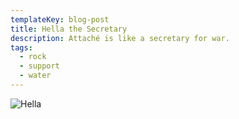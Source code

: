 ```yaml
---
templateKey: blog-post
title: Hella the Secretary
description: Attaché is like a secretary for war.
tags:
  - rock
  - support
  - water
---
```

![Hella](/img/Hella.png)